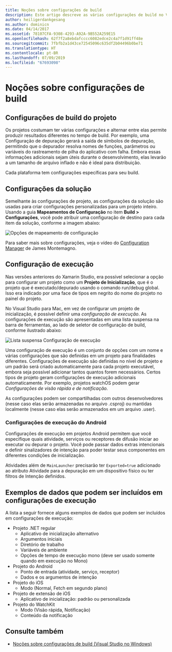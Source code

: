 ```yaml
---
title: Noções sobre configurações de build
description: Este artigo descreve as várias configurações de build no Visual Studio para Mac
author: heiligerdankgesang
ms.author: dominicn
ms.date: 04/14/2017
ms.assetid: 78107CFA-9308-4293-A92A-9B552A259E15
ms.openlocfilehash: 62f7f2a8ebdafcccc6082edce2c4a7f1d91ff48e
ms.sourcegitcommit: 7fbfb2a1d43ce72545096c635df2b04496b0be71
ms.translationtype: HT
ms.contentlocale: pt-BR
ms.lasthandoff: 07/09/2019
ms.locfileid: "67693098"
---
```

# <a name="understanding-build-configurations"></a>Noções sobre configurações de build

## <a name="project-build-configurations"></a>Configurações de build do projeto

Os projetos costumam ter várias configurações e alternar entre elas permite produzir resultados diferentes no tempo de build. Por exemplo, uma Configuração de depuração gerará a saída de símbolos de depuração, permitindo que o depurador resolva nomes de funções, parâmetros ou variáveis do rastreamento de pilha do aplicativo com falha. Embora essas informações adicionais sejam úteis durante o desenvolvimento, elas levarão a um tamanho de arquivo inflado e não é ideal para distribuição.

Cada plataforma tem configurações específicas para seu build.

## <a name="solution-configurations"></a>Configurações da solução

Semelhante às configurações de projeto, as configurações da solução são usadas para criar configurações personalizadas para um projeto inteiro. Usando a guia **Mapeamentos de Configuração** no item **Build > Configurações**, você pode atribuir uma configuração de destino para cada item da solução, conforme a imagem abaixo:

![Opções de mapeamento de configuração](media/projects-and-solutions-image3.png)

Para saber mais sobre configurações, veja o vídeo do [Configuration Manager](https://www.youtube.com/watch?v=tjSdkqYh5Vg) de James Montemagno.

## <a name="run-configuration"></a>Configuração de execução

Nas versões anteriores do Xamarin Studio, era possível selecionar a opção para configurar um projeto como um **Projeto de Inicialização**, que é o projeto que é executado/depurado usando o comando run/debug global. Isso era indicado por uma face de tipos em negrito do nome do projeto no painel do projeto.

No Visual Studio para Mac, em vez de configurar um projeto de inicialização, é possível definir uma _configuração de execução_. As configurações de execução são apresentadas em uma lista suspensa na barra de ferramentas, ao lado de seletor de configuração de build, conforme ilustrado abaixo:

![Lista suspensa Configuração de execução](media/projects-and-solutions-image8.png)

Uma configuração de execução é um conjunto de opções com um nome e várias configurações que são definidas em um projeto para finalidades diferentes. Configurações de execução são definidas no nível de projeto e um padrão será criado automaticamente para cada projeto executável, embora seja possível adicionar tantos quantos forem necessários. Certos tipos de projeto geram configurações de execução adicionais automaticamente. Por exemplo, projetos watchOS podem gerar _Configurações de visão rápida e de notificação._

As configurações podem ser compartilhadas com outros desenvolvedores (nesse caso elas serão armazenadas no arquivo .csproj) ou mantidas localmente (nesse caso elas serão armazenados em um arquivo .user).

### <a name="android-run-configurations"></a>Configurações de execução do Android

Configurações de execução em projetos Android permitem que você especifique quais atividade, serviços ou receptores de difusão iniciar ao executar ou depurar o projeto. Você pode passar dados extras intencionais e definir sinalizadores de intenção para poder testar seus componentes em diferentes condições de inicialização.

Atividades além de `MainLauncher` precisarão ter `Exported=true` adicionado ao atributo Atividade para a depuração em um dispositivo físico ou ter filtros de Intenção definidos.

## <a name="examples-of-data-that-might-be-included-in-run-configurations"></a>Exemplos de dados que podem ser incluídos em configurações de execução

A lista a seguir fornece alguns exemplos de dados que podem ser incluídos em configurações de execução:

* Projeto .NET regular
    * Aplicativo de inicialização alternativo
    * Argumentos iniciais
    * Diretório de trabalho
    * Variáveis de ambiente
    * Opções de tempo de execução mono (deve ser usado somente quando em execução no Mono)
* Projeto do Android
    * Ponto de entrada (atividade, serviço, receptor)
    * Dados e os argumentos de intenção
* Projeto do iOS
    * Modo (Normal, Fetch em segundo plano)
* Projeto de extensão de iOS
    * Aplicativo de inicialização: padrão ou personalizada
* Projeto do WatchKit
    * Modo (Visão rápida, Notificação)
    * Conteúdo da notificação

## <a name="see-also"></a>Consulte também

- [Noções sobre configurações de build (Visual Studio no Windows)](/visualstudio/ide/understanding-build-configurations)

